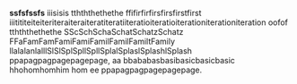 **ssfsfssfs** iiisisis tthththethethe ffifirfirfirsfirsfirstfirst iiitititeiteiteriteraiteraiteratiteratiiteratioiteratioiterationiterationiteration oofof tthththethethe SScSchSchaSchatSchatzSchatz FFaFamFamFamiFamiFamilFamilFamiltFamily llalalanlalllSlSlSplSpllSpllSplalSplaslSplashlSplash ppapagpagpagepagepage, aa bbababasbasibasicbasicbasic hhohomhomhim hom ee ppapagpagpagepagepage. 
